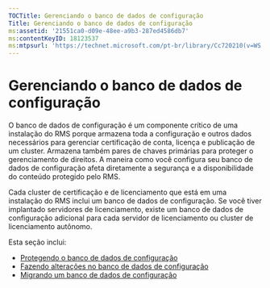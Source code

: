 ```yaml
---
TOCTitle: Gerenciando o banco de dados de configuração
Title: Gerenciando o banco de dados de configuração
ms:assetid: '21551ca0-d09e-48ee-a9b3-287ed4586db7'
ms:contentKeyID: 18123537
ms:mtpsurl: 'https://technet.microsoft.com/pt-br/library/Cc720210(v=WS.10)'
---
```


Gerenciando o banco de dados de configuração
============================================

O banco de dados de configuração é um componente crítico de uma instalação do RMS porque armazena toda a configuração e outros dados necessários para gerenciar certificação de conta, licença e publicação de um cluster. Armazena também pares de chaves primárias para proteger o gerenciamento de direitos. A maneira como você configura seu banco de dados de configuração afeta diretamente a segurança e a disponibilidade do conteúdo protegido pelo RMS.

Cada cluster de certificação e de licenciamento que está em uma instalação do RMS inclui um banco de dados de configuração. Se você tiver implantado servidores de licenciamento, existe um banco de dados de configuração adicional para cada servidor de licenciamento ou cluster de licenciamento autônomo.

Esta seção inclui:

-   [Protegendo o banco de dados de configuração](https://technet.microsoft.com/e023b96f-81d0-45fb-8cc5-becaf6d47ae1)
-   [Fazendo alterações no banco de dados de configuração](https://technet.microsoft.com/6a7bec73-09e4-4060-b551-5990836df4bc)
-   [Migrando um banco de dados de configuração](https://technet.microsoft.com/980e3e94-7d28-40dd-ad01-d34eb3c8d8e6)
